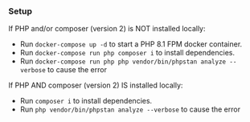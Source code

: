 ### Setup ###
If PHP and/or composer (version 2) is NOT installed locally:

- Run `docker-compose up -d` to start a PHP 8.1 FPM docker container.
- Run `docker-compose run php composer i` to install dependencies.
- Run `docker-compose run php php vendor/bin/phpstan analyze --verbose` to cause the error

If PHP AND composer (version 2) IS installed locally:

- Run `composer i` to install dependencies.
- Run `php vendor/bin/phpstan analyze --verbose` to cause the error
